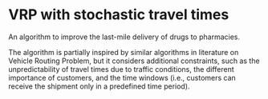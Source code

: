 # VRP with stochastic travel times
An algorithm to improve the last-mile delivery of drugs to pharmacies.


The algorithm is partially inspired by similar algorithms in literature on Vehicle Routing Problem, but it considers additional constraints, such as the unpredictability of travel times due to traffic conditions, the different importance of customers, and the time windows (i.e., customers can receive the shipment only in a predefined time period).
